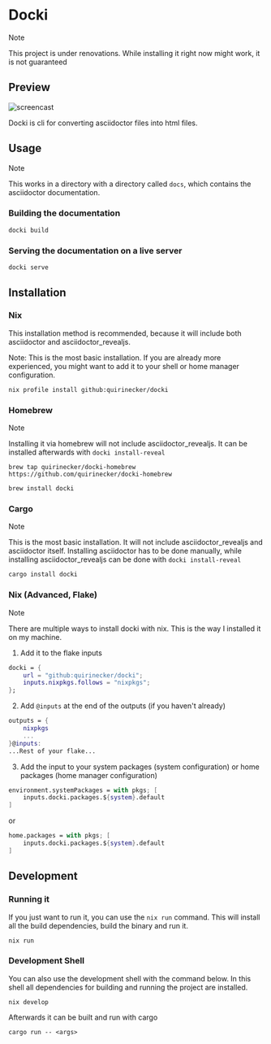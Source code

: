 # Docki

> [!NOTE]
> This project is under renovations. While installing it right now might work, it is not guaranteed


## Preview

![screencast](.gitlab/screencast.gif)

Docki is cli for converting asciidoctor files into html files.

## Usage

> [!NOTE]
> This works in a directory with a directory called `docs`, which contains the asciidoctor documentation.

### Building the documentation

```shell
docki build
```

### Serving the documentation on a live server

```shell
docki serve
```

## Installation

### Nix

This installation method is recommended, because it will include both asciidoctor and asciidoctor_revealjs.

Note: This is the most basic installation. If you are already more experienced, you might want to add it to your shell or home manager configuration.

```shell
nix profile install github:quirinecker/docki
```

### Homebrew

> [!NOTE]
> Installing it via homebrew will not include asciidoctor_revealjs. It can be installed afterwards with `docki install-reveal`

```shell
brew tap quirinecker/docki-homebrew https://github.com/quirinecker/docki-homebrew
```

```
brew install docki
```

### Cargo

> [!NOTE]
> This is the most basic installation. It will not include asciidoctor_revealjs and asciidoctor itself. Installing asciidoctor has to be done manually, while installing asciidoctor_revealjs can be done with `docki install-reveal`

```shell
cargo install docki
```


### Nix (Advanced, Flake)

> [!NOTE]
> There are multiple ways to install docki with nix. This is the way I installed it on my machine.

1. Add it to the flake inputs

```nix
docki = {
	url = "github:quirinecker/docki";
	inputs.nixpkgs.follows = "nixpkgs";
};
```

2. Add `@inputs` at the end of the outputs (if you haven't already)

```nix
outputs = {
	nixpkgs
	...
}@inputs:
...Rest of your flake...
```

3. Add the input to your system packages (system configuration) or home packages (home manager configuration)

```nix
environment.systemPackages = with pkgs; [
	inputs.docki.packages.${system}.default
]
```

or

```nix
home.packages = with pkgs; [
	inputs.docki.packages.${system}.default
]
```

## Development

### Running it

If you just want to run it, you can use the `nix run` command. This will install all the build dependencies, build the binary and run it.

```shell
nix run
```

### Development Shell

You can also use the development shell with the command below. In this shell all dependencies for building and running the project are installed.

```shell
nix develop
```

Afterwards it can be built and run with cargo

```shell
cargo run -- <args>
```

